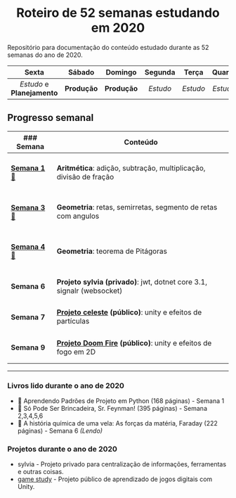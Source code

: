 <h1 align="center">Roteiro de 52 semanas estudando em 2020</h1>

Repositório para documentação do conteúdo estudado durante as 52 semanas do ano de 2020.

| Sexta | Sábado | Domingo | Segunda | Terça | Quarta | Quinta |
|:-:|:-:|:-:|:-:|:-:|:-:|:-:|
|_Estudo_ e **Planejamento**|**Produção**|**Produção**|_Estudo_|_Estudo_|_Estudo_|_Estudo_|

## Progresso semanal
| ### Semana |Conteúdo|
|-----|-|
|<h4>[Semana 1 :memo:](./week-1/week-1.pdf)</h4> | <strong>Aritmética</strong>: adição, subtração, multiplicação, divisão de fração|
|<h4>[Semana 3 :memo:](./week-3/week-3.pdf)</h4> | <strong>Geometria</strong>: retas, semirretas, segmento de retas com angulos|
|<h4>[Semana 4 :memo:](./week-4/week-4.pdf)</h4> | <strong>Geometria</strong>: teorema de Pitágoras|
|<h4>Semana 6</h4> | <strong>Projeto sylvia (privado)</strong>: jwt, dotnet core 3.1, signalr (websocket)|
|<h4>Semana 7</h4> | <strong>[Projeto celeste](https://sylviot.github.io/game-study/CelesteMovement/Build/index.html) (público)</strong>: unity e efeitos de partículas|
|<h4>Semana 9</h4> | <strong>[Projeto Doom Fire](https://sylviot.github.io/game-study/DoomFire2D/Build/index.html) (público)</strong>: unity e efeitos de fogo em 2D|
----
### Livros lido durante o ano de 2020
- :book: Aprendendo Padrões de Projeto em Python (168 páginas) - Semana 1
- :book: Só Pode Ser Brincadeira, Sr. Feynman! (395 páginas) - Semana 2,3,4,5,6
- :book: A história química de uma vela: As forças da matéria, Faraday (222 páginas) - Semana 6 _(Lendo)_

### Projetos durante o ano de 2020
- sylvia - Projeto privado para centralização de informações, ferramentas e outras coisas.
- [game study](https://sylviot.github.io/game-study) - Projeto público de aprendizado de jogos digitais com Unity.
